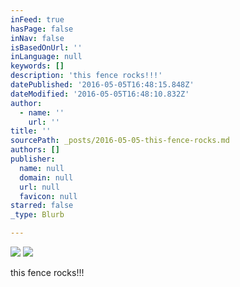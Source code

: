 ```yaml
---
inFeed: true
hasPage: false
inNav: false
isBasedOnUrl: ''
inLanguage: null
keywords: []
description: 'this fence rocks!!!'
datePublished: '2016-05-05T16:48:15.848Z'
dateModified: '2016-05-05T16:48:10.832Z'
author:
  - name: ''
    url: ''
title: ''
sourcePath: _posts/2016-05-05-this-fence-rocks.md
authors: []
publisher:
  name: null
  domain: null
  url: null
  favicon: null
starred: false
_type: Blurb

---
```

![](https://the-grid-user-content.s3-us-west-2.amazonaws.com/0df3f526-c583-4b73-aa7a-6c059e02ffa9.jpg)
![](https://s3-us-west-2.amazonaws.com/the-grid-img/p/ec4ccc080c9caf380f46707e57c92754131261cd.jpg)

this fence rocks!!!